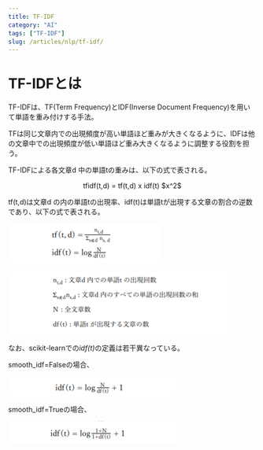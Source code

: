 ```yaml
---
title: TF-IDF
category: "AI"
tags: ["TF-IDF"]
slug: /articles/nlp/tf-idf/
---
```



# TF-IDFとは
TF-IDFは、TF(Term Frequency)とIDF(Inverse Document Frequency)を用いて単語を重み付けする手法。

TFは同じ文章内での出現頻度が高い単語ほど重みが大きくなるように、IDFは他の文章中での出現頻度が低い単語ほど重み大きくなるように調整する役割を担う。

TF-IDFによる各文章d 中の単語tの重みは、以下の式で表される。

<div style="text-align: center;">
tfidf(t,d) = tf(t,d) x idf(t)
$x^2$
</div>

tf(t,d)は文章d の内の単語tの出現率、idf(t)は単語tが出現する文章の割合の逆数であり、以下の式で表される。

![TF-IDF](./tf-idf-1.png)

![TF-IDF](./tf-idf-2.png)


なお、scikit-learnでの<em>idf(t)</em>の定義は若干異なっている。

smooth_idf=Falseの場合、

![TF-IDF](./tf-idf-3.png)

smooth_idf=Trueの場合、

![TF-IDF](./tf-idf-4.png)
